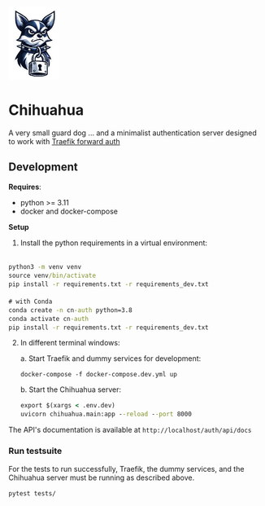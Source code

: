 <img src="chihuahua-logo.png" alt="drawing" width="100"/>

# Chihuahua

A very small guard dog ... and a minimalist authentication server designed to work with [Traefik forward auth](https://doc.traefik.io/traefik/v2.0/middlewares/forwardauth/)

## Development

**Requires**:

- python >= 3.11
- docker and docker-compose

**Setup**

1. Install the python requirements in a virtual environment:

```cmd

python3 -m venv venv
source venv/bin/activate
pip install -r requirements.txt -r requirements_dev.txt

# with Conda
conda create -n cn-auth python=3.8
conda activate cn-auth
pip install -r requirements.txt -r requirements_dev.txt
```

2. In different terminal windows:

   a. Start Traefik and dummy services for development:

   ```
   docker-compose -f docker-compose.dev.yml up
   ```

   b. Start the Chihuahua server:

   ```cmd
   export $(xargs < .env.dev)
   uvicorn chihuahua.main:app --reload --port 8000
   ```

The API's documentation is available at `http://localhost/auth/api/docs`

### Run testsuite

For the tests to run successfully, Traefik, the dummy services, and the Chihuahua server must be running as described above.

```cmd
pytest tests/
```
